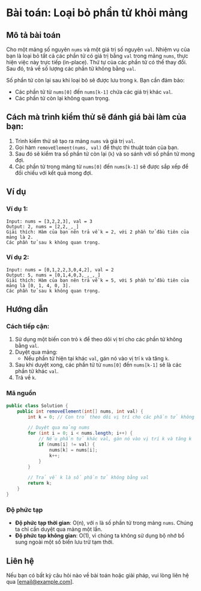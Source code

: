 
# Bài toán: Loại bỏ phần tử khỏi mảng

## Mô tả bài toán

Cho một mảng số nguyên `nums` và một giá trị số nguyên `val`. Nhiệm vụ của bạn là loại bỏ tất cả các phần tử có giá trị bằng `val` trong mảng `nums`, thực hiện việc này trực tiếp (in-place). Thứ tự của các phần tử có thể thay đổi. Sau đó, trả về số lượng các phần tử không bằng `val`.

Số phần tử còn lại sau khi loại bỏ sẽ được lưu trong `k`. Bạn cần đảm bảo:
- Các phần tử từ `nums[0]` đến `nums[k-1]` chứa các giá trị khác `val`.
- Các phần tử còn lại không quan trọng.

## Cách mà trình kiểm thử sẽ đánh giá bài làm của bạn:

1. Trình kiểm thử sẽ tạo ra mảng `nums` và giá trị `val`.
2. Gọi hàm `removeElement(nums, val)` để thực thi thuật toán của bạn.
3. Sau đó sẽ kiểm tra số phần tử còn lại (`k`) và so sánh với số phần tử mong đợi.
4. Các phần tử trong mảng từ `nums[0]` đến `nums[k-1]` sẽ được sắp xếp để đối chiếu với kết quả mong đợi.

## Ví dụ

### Ví dụ 1:
```plaintext
Input: nums = [3,2,2,3], val = 3
Output: 2, nums = [2,2,_,_]
Giải thích: Hàm của bạn nên trả về k = 2, với 2 phần tử đầu tiên của mảng là 2.
Các phần tử sau k không quan trọng.
```

### Ví dụ 2:
```plaintext
Input: nums = [0,1,2,2,3,0,4,2], val = 2
Output: 5, nums = [0,1,4,0,3,_,_,_]
Giải thích: Hàm của bạn nên trả về k = 5, với 5 phần tử đầu tiên của mảng là [0, 1, 4, 0, 3].
Các phần tử sau k không quan trọng.
```

## Hướng dẫn

### Cách tiếp cận:

1. Sử dụng một biến con trỏ `k` để theo dõi vị trí cho các phần tử không bằng `val`.
2. Duyệt qua mảng:
   - Nếu phần tử hiện tại khác `val`, gán nó vào vị trí `k` và tăng `k`.
3. Sau khi duyệt xong, các phần tử từ `nums[0]` đến `nums[k-1]` sẽ là các phần tử khác `val`.
4. Trả về `k`.

### Mã nguồn

```java
public class Solution {
    public int removeElement(int[] nums, int val) {
        int k = 0; // Con trỏ theo dõi vị trí cho các phần tử không bằng val

        // Duyệt qua mảng nums
        for (int i = 0; i < nums.length; i++) {
            // Nếu phần tử khác val, gán nó vào vị trí k và tăng k
            if (nums[i] != val) {
                nums[k] = nums[i];
                k++;
            }
        }

        // Trả về k là số phần tử không bằng val
        return k;
    }
}
```

### Độ phức tạp

- **Độ phức tạp thời gian**: O(n), với `n` là số phần tử trong mảng `nums`. Chúng ta chỉ cần duyệt qua mảng một lần.
- **Độ phức tạp không gian**: O(1), vì chúng ta không sử dụng bộ nhớ bổ sung ngoài một số biến lưu trữ tạm thời.

## Liên hệ

Nếu bạn có bất kỳ câu hỏi nào về bài toán hoặc giải pháp, vui lòng liên hệ qua [email@example.com].
